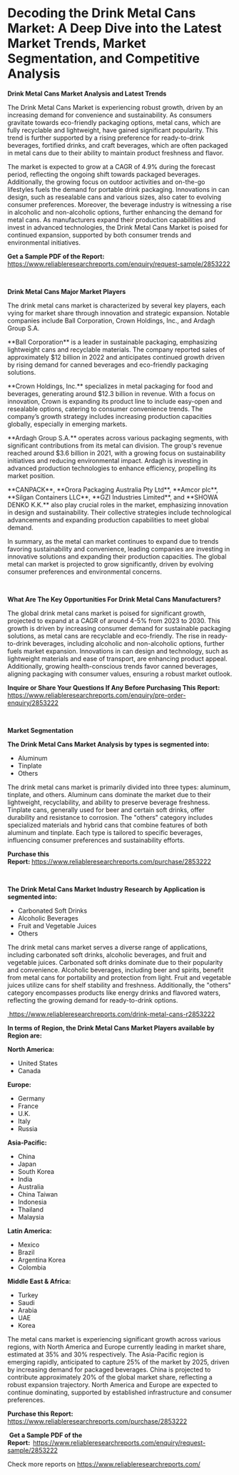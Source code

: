 <p><h1>Decoding the Drink Metal Cans Market: A Deep Dive into the Latest Market Trends, Market Segmentation, and Competitive Analysis</h1></p><p><strong>Drink Metal Cans Market Analysis and Latest Trends</strong></p>
<p><p>The Drink Metal Cans Market is experiencing robust growth, driven by an increasing demand for convenience and sustainability. As consumers gravitate towards eco-friendly packaging options, metal cans, which are fully recyclable and lightweight, have gained significant popularity. This trend is further supported by a rising preference for ready-to-drink beverages, fortified drinks, and craft beverages, which are often packaged in metal cans due to their ability to maintain product freshness and flavor.</p><p>The market is expected to grow at a CAGR of 4.9% during the forecast period, reflecting the ongoing shift towards packaged beverages. Additionally, the growing focus on outdoor activities and on-the-go lifestyles fuels the demand for portable drink packaging. Innovations in can design, such as resealable cans and various sizes, also cater to evolving consumer preferences. Moreover, the beverage industry is witnessing a rise in alcoholic and non-alcoholic options, further enhancing the demand for metal cans. As manufacturers expand their production capabilities and invest in advanced technologies, the Drink Metal Cans Market is poised for continued expansion, supported by both consumer trends and environmental initiatives.</p></p>
<p><strong>Get a Sample PDF of the Report:&nbsp;</strong> <a href="https://www.reliableresearchreports.com/enquiry/request-sample/2853222?utm_campaign=2295&utm_medium=2&utm_source=Github&utm_content=ia&utm_term=11032025&utm_id=drink-metal-cans">https://www.reliableresearchreports.com/enquiry/request-sample/2853222</a></p>
<p>&nbsp;</p>
<p><strong>Drink Metal Cans Major Market Players</strong></p>
<p><p>The drink metal cans market is characterized by several key players, each vying for market share through innovation and strategic expansion. Notable companies include Ball Corporation, Crown Holdings, Inc., and Ardagh Group S.A.</p><p>**Ball Corporation** is a leader in sustainable packaging, emphasizing lightweight cans and recyclable materials. The company reported sales of approximately $12 billion in 2022 and anticipates continued growth driven by rising demand for canned beverages and eco-friendly packaging solutions.</p><p>**Crown Holdings, Inc.** specializes in metal packaging for food and beverages, generating around $12.3 billion in revenue. With a focus on innovation, Crown is expanding its product line to include easy-open and resealable options, catering to consumer convenience trends. The company’s growth strategy includes increasing production capacities globally, especially in emerging markets.</p><p>**Ardagh Group S.A.** operates across various packaging segments, with significant contributions from its metal can division. The group's revenue reached around $3.6 billion in 2021, with a growing focus on sustainability initiatives and reducing environmental impact. Ardagh is investing in advanced production technologies to enhance efficiency, propelling its market position.</p><p>**CANPACK**, **Orora Packaging Australia Pty Ltd**, **Amcor plc**, **Silgan Containers LLC**, **GZI Industries Limited**, and **SHOWA DENKO K.K.** also play crucial roles in the market, emphasizing innovation in design and sustainability. Their collective strategies include technological advancements and expanding production capabilities to meet global demand.</p><p>In summary, as the metal can market continues to expand due to trends favoring sustainability and convenience, leading companies are investing in innovative solutions and expanding their production capacities. The global metal can market is projected to grow significantly, driven by evolving consumer preferences and environmental concerns.</p></p>
<p>&nbsp;</p>
<p><strong>What Are The Key Opportunities For Drink Metal Cans Manufacturers?</strong></p>
<p><p>The global drink metal cans market is poised for significant growth, projected to expand at a CAGR of around 4-5% from 2023 to 2030. This growth is driven by increasing consumer demand for sustainable packaging solutions, as metal cans are recyclable and eco-friendly. The rise in ready-to-drink beverages, including alcoholic and non-alcoholic options, further fuels market expansion. Innovations in can design and technology, such as lightweight materials and ease of transport, are enhancing product appeal. Additionally, growing health-conscious trends favor canned beverages, aligning packaging with consumer values, ensuring a robust market outlook.</p></p>
<p><strong>Inquire or Share Your Questions If Any Before Purchasing This Report:</strong> <a href="https://www.reliableresearchreports.com/enquiry/pre-order-enquiry/2853222?utm_campaign=2295&utm_medium=2&utm_source=Github&utm_content=ia&utm_term=11032025&utm_id=drink-metal-cans">https://www.reliableresearchreports.com/enquiry/pre-order-enquiry/2853222</a></p>
<p>&nbsp;</p>
<p><strong>Market Segmentation</strong></p>
<p><strong>The Drink Metal Cans Market Analysis by types is segmented into:</strong></p>
<p><ul><li>Aluminum</li><li>Tinplate</li><li>Others</li></ul></p>
<p><p>The drink metal cans market is primarily divided into three types: aluminum, tinplate, and others. Aluminum cans dominate the market due to their lightweight, recyclability, and ability to preserve beverage freshness. Tinplate cans, generally used for beer and certain soft drinks, offer durability and resistance to corrosion. The "others" category includes specialized materials and hybrid cans that combine features of both aluminum and tinplate. Each type is tailored to specific beverages, influencing consumer preferences and sustainability efforts.</p></p>
<p><strong>Purchase this Report:&nbsp;</strong><a href="https://www.reliableresearchreports.com/purchase/2853222?utm_campaign=2295&utm_medium=2&utm_source=Github&utm_content=ia&utm_term=11032025&utm_id=drink-metal-cans">https://www.reliableresearchreports.com/purchase/2853222</a></p>
<p>&nbsp;</p>
<p><strong>The Drink Metal Cans Market Industry Research by Application is segmented into:</strong></p>
<p><ul><li>Carbonated Soft Drinks</li><li>Alcoholic Beverages</li><li>Fruit and Vegetable Juices</li><li>Others</li></ul></p>
<p><p>The drink metal cans market serves a diverse range of applications, including carbonated soft drinks, alcoholic beverages, and fruit and vegetable juices. Carbonated soft drinks dominate due to their popularity and convenience. Alcoholic beverages, including beer and spirits, benefit from metal cans for portability and protection from light. Fruit and vegetable juices utilize cans for shelf stability and freshness. Additionally, the "others" category encompasses products like energy drinks and flavored waters, reflecting the growing demand for ready-to-drink options.</p></p>
<p><a href="https://www.reliableresearchreports.com/drink-metal-cans-r2853222?utm_campaign=2295&utm_medium=2&utm_source=Github&utm_content=ia&utm_term=11032025&utm_id=drink-metal-cans">&nbsp;https://www.reliableresearchreports.com/drink-metal-cans-r2853222</a></p>
<p><strong>In terms of Region, the Drink Metal Cans Market Players available by Region are:</strong></p>
<p>
    <p> <strong> North America: </strong>
        <ul>
            <li>United States</li>
            <li>Canada</li>
        </ul>
        </p> 
    <p> <strong> Europe: </strong>
        <ul>
            <li>Germany</li>
            <li>France</li>
            <li>U.K.</li>
            <li>Italy</li>
            <li>Russia</li>
        </ul>
        </p> 
    <p> <strong> Asia-Pacific: </strong>
        <ul>
            <li>China</li>
            <li>Japan</li>
            <li>South Korea</li>
            <li>India</li>
            <li>Australia</li>
            <li>China Taiwan</li>
            <li>Indonesia</li>
            <li>Thailand</li>
            <li>Malaysia</li>
        </ul>
        </p> 
    <p> <strong> Latin America: </strong>
        <ul>
            <li>Mexico</li>
            <li>Brazil</li>
            <li>Argentina Korea</li>
            <li>Colombia</li>
        </ul>
        </p> 
    <p> <strong> Middle East & Africa: </strong>
        <ul>
            <li>Turkey</li>
            <li>Saudi</li>
            <li>Arabia</li>
            <li>UAE</li>
            <li>Korea</li>
        </ul>
    </p>
    </p>
<p><p>The metal cans market is experiencing significant growth across various regions, with North America and Europe currently leading in market share, estimated at 35% and 30% respectively. The Asia-Pacific region is emerging rapidly, anticipated to capture 25% of the market by 2025, driven by increasing demand for packaged beverages. China is projected to contribute approximately 20% of the global market share, reflecting a robust expansion trajectory. North America and Europe are expected to continue dominating, supported by established infrastructure and consumer preferences.</p></p>
<p><strong>Purchase this Report: </strong><a href="https://www.reliableresearchreports.com/purchase/2853222?utm_campaign=2295&utm_medium=2&utm_source=Github&utm_content=ia&utm_term=11032025&utm_id=drink-metal-cans">https://www.reliableresearchreports.com/purchase/2853222</a></p>
<p>&nbsp;<strong>Get a Sample PDF of the Report:&nbsp;&nbsp;</strong><a href="https://www.reliableresearchreports.com/enquiry/request-sample/2853222?utm_campaign=2295&utm_medium=2&utm_source=Github&utm_content=ia&utm_term=11032025&utm_id=drink-metal-cans">https://www.reliableresearchreports.com/enquiry/request-sample/2853222</a></p>
<p><strong></strong></p>
<p>Check more reports on <a href="https://www.reliableresearchreports.com/?utm_campaign=2295&utm_medium=2&utm_source=Github&utm_content=ia&utm_term=11032025&utm_id=drink-metal-cans">https://www.reliableresearchreports.com/</a></p>